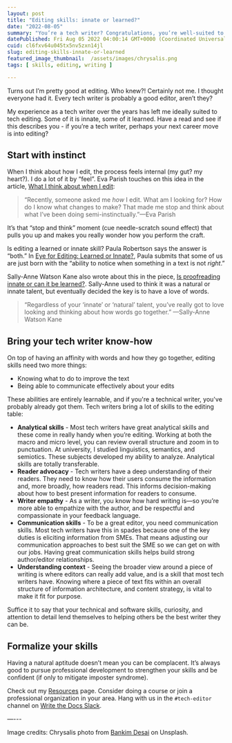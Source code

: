 ```yaml
---
layout: post 
title: "Editing skills: innate or learned?"
date: "2022-08-05"
summary: "You’re a tech writer? Congratulations, you’re well-suited to tech editing."
datePublished: Fri Aug 05 2022 04:00:14 GMT+0000 (Coordinated Universal Time)
cuid: cl6fxv64u045tx5nv5zxn14jl
slug: editing-skills-innate-or-learned
featured_image_thumbnail:  /assets/images/chrysalis.png
tags: [ skills, editing, writing ]

---
```


Turns out I’m pretty good at editing. Who knew?! Certainly not me. I thought everyone had it. Every tech writer is probably a good editor, aren’t they?

My experience as a tech writer over the years has left me ideally suited to tech editing. Some of it is innate, some of it learned. Have a read and see if this describes you - if you’re a tech writer, perhaps your next career move is into editing?


## Start with instinct

When I think about how I edit, the process feels internal (my gut? my heart?). I do a lot of it by “feel”. Eva Parish touches on this idea in the article, [What I think about when I edit](https://evaparish.com/blog/how-i-edit): 

>“Recently, someone asked me _how_ I edit. What am I looking for? How do I know what changes to make? That made me stop and think about what I’ve been doing semi-instinctually.”—Eva Parish

It’s that “stop and think” moment (cue needle-scratch sound effect) that pulls you up and makes you really wonder how you perform the craft. 

Is editing a learned or innate skill? Paula Robertson says the answer is “both.” In [Eye for Editing: Learned or Innate?](https://stc-techedit.org/corrigo/eye-for-editing-learned-or-innate/), Paula submits that some of us are just born with the “ability to notice when something in a text is not _right_.” 

Sally-Anne Watson Kane also wrote about this in the piece, [Is proofreading innate or can it be learned?](https://www.ontimetyping.com/blog/is-proofreading-innate-or-can-it-be-learned/). Sally-Anne used to think it was a natural or innate talent, but eventually decided the key is to have a love of words. 

>“Regardless of your ‘innate’ or ‘natural’ talent, you’ve really got to love looking and thinking about how words go together.” —Sally-Anne Watson Kane

## Bring your tech writer know-how

On top of having an affinity with words and how they go together, editing skills need two more things: 

* Knowing what to do to improve the text
* Being able to communicate effectively about your edits

These abilities are entirely learnable, and if you're a technical writer, you've probably already got them. Tech writers bring a lot of skills to the editing table:


* **Analytical skills** - Most tech writers have great analytical skills and these come in really handy when you’re editing. Working at both the macro and micro level, you can review overall structure and zoom in to punctuation. At university, I studied linguistics, semantics, and semiotics. These subjects developed my ability to analyze. Analytical skills are totally transferable. 
* **Reader advocacy** - Tech writers have a deep understanding of their readers. They need to know how their users consume the information and, more broadly, how readers read. This informs decision-making about how to best present information for readers to consume. 
* **Writer empathy** - As a writer, you know how hard writing is—so you’re more able to empathize with the author, and be respectful and compassionate in your feedback language. 
* **Communication skills** - To be a great editor, you need communication skills. Most tech writers have this in spades because one of the key duties is eliciting information from SMEs. That means adjusting our communication approaches to best suit the SME so we can get on with our jobs. Having great communication skills helps build strong author/editor relationships. 
* **Understanding context** - Seeing the broader view around a piece of writing is where editors can really add value, and is a skill that most tech writers have. Knowing where a piece of text fits within an overall structure of information architecture, and content strategy, is vital to make it fit for purpose.

Suffice it to say that your technical and software skills, curiosity, and attention to detail lend themselves to helping others be the best writer they can be. 


## Formalize your skills

Having a natural aptitude doesn’t mean you can be complacent. It’s always good to pursue professional development to strengthen your skills and be confident (if only to mitigate imposter syndrome).

Check out my [Resources](https://flicstar.com/editing-resources) page. Consider doing a course or join a professional organization in your area. Hang with us in the `#tech-editor` channel on [Write the Docs Slack](https://www.writethedocs.org/slack/). 

—---

Image credits: Chrysalis photo from [Bankim Desai](https://unsplash.com/photos/TOzPbTwyxmc) on Unsplash.